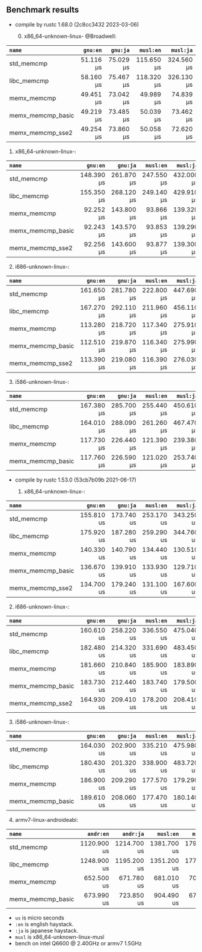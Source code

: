 ## Benchmark results

- compile by rustc 1.68.0 (2c8cc3432 2023-03-06)

  0. x86_64-unknown-linux- @Broadwell:

|         `name`          |  `gnu:en`   |  `gnu:ja`   |  `musl:en`  |  `musl:ja`  |
|:------------------------|------------:|------------:|------------:|------------:|
| std_memcmp              |   51.116 µs |   75.029 µs |  115.650 µs |  324.560 µs |
| libc_memcmp             |   58.160 µs |   75.467 µs |  118.320 µs |  326.130 µs |
| memx_memcmp             |   49.451 µs |   73.042 µs |   49.989 µs |   74.839 µs |
| memx_memcmp_basic       |   49.219 µs |   73.485 µs |   50.039 µs |   73.462 µs |
| memx_memcmp_sse2        |   49.254 µs |   73.860 µs |   50.058 µs |   72.620 µs |

  1. x86_64-unknown-linux-:

|         `name`          |  `gnu:en`   |  `gnu:ja`   |  `musl:en`  |  `musl:ja`  |
|:------------------------|------------:|------------:|------------:|------------:|
| std_memcmp              |  148.390 µs |  261.870 µs |  247.550 µs |  432.000 µs |
| libc_memcmp             |  155.350 µs |  268.120 µs |  249.140 µs |  429.910 µs |
| memx_memcmp             |   92.252 µs |  143.800 µs |   93.866 µs |  139.320 µs |
| memx_memcmp_basic       |   92.243 µs |  143.570 µs |   93.853 µs |  139.290 µs |
| memx_memcmp_sse2        |   92.256 µs |  143.600 µs |   93.877 µs |  139.300 µs |

  2. i686-unknown-linux-:
  
|         `name`          |  `gnu:en`   |  `gnu:ja`   |  `musl:en`  |  `musl:ja`  |
|:------------------------|------------:|------------:|------------:|------------:|
| std_memcmp              |  161.650 µs |  281.780 µs |  222.800 µs |  447.690 µs |
| libc_memcmp             |  167.270 µs |  292.110 µs |  211.960 µs |  456.110 µs |
| memx_memcmp             |  113.280 µs |  218.720 µs |  117.340 µs |  275.910 µs |
| memx_memcmp_basic       |  112.510 µs |  219.870 µs |  116.340 µs |  275.990 µs |
| memx_memcmp_sse2        |  113.390 µs |  219.080 µs |  116.390 µs |  276.030 µs |

  3. i586-unknown-linux-:

|         `name`          |  `gnu:en`   |  `gnu:ja`   |  `musl:en`  |  `musl:ja`  |
|:------------------------|------------:|------------:|------------:|------------:|
| std_memcmp              |  167.380 µs |  285.700 µs |  255.440 µs |  450.610 µs |
| libc_memcmp             |  164.010 µs |  288.090 µs |  261.260 µs |  467.470 µs |
| memx_memcmp             |  117.730 µs |  226.440 µs |  121.390 µs |  239.380 µs |
| memx_memcmp_basic       |  117.760 µs |  226.590 µs |  121.020 µs |  253.740 µs |


- compile by rustc 1.53.0 (53cb7b09b 2021-06-17)

  1. x86_64-unknown-linux-:

|         `name`          |  `gnu:en`   |  `gnu:ja`   |  `musl:en`  |  `musl:ja`  |
|:------------------------|------------:|------------:|------------:|------------:|
| std_memcmp              |  155.810 us |  173.740 us |  253.170 us |  343.250 us |
| libc_memcmp             |  175.920 us |  187.280 us |  259.290 us |  344.760 us |
| memx_memcmp             |  140.330 us |  140.790 us |  134.440 us |  130.510 us |
| memx_memcmp_basic       |  136.670 us |  139.910 us |  133.930 us |  129.710 us |
| memx_memcmp_sse2        |  134.700 us |  179.240 us |  131.100 us |  167.600 us |

  2. i686-unknown-linux-:

|         `name`          |  `gnu:en`   |  `gnu:ja`   |  `musl:en`  |  `musl:ja`  |
|:------------------------|------------:|------------:|------------:|------------:|
| std_memcmp              |  160.610 us |  258.220 us |  336.550 us |  475.040 us |
| libc_memcmp             |  182.480 us |  214.320 us |  331.690 us |  483.450 us |
| memx_memcmp             |  181.660 us |  210.840 us |  185.900 us |  183.890 us |
| memx_memcmp_basic       |  183.730 us |  212.440 us |  183.740 us |  179.500 us |
| memx_memcmp_sse2        |  164.930 us |  209.410 us |  178.200 us |  208.410 us |

  3. i586-unknown-linux-:

|         `name`          |  `gnu:en`   |  `gnu:ja`   |  `musl:en`  |  `musl:ja`  |
|:------------------------|------------:|------------:|------------:|------------:|
| std_memcmp              |  164.030 us |  202.900 us |  335.210 us |  475.980 us |
| libc_memcmp             |  180.430 us |  201.320 us |  338.900 us |  483.720 us |
| memx_memcmp             |  186.900 us |  209.290 us |  177.570 us |  179.290 us |
| memx_memcmp_basic       |  189.610 us |  208.060 us |  177.470 us |  180.140 us |

  4. armv7-linux-androideabi:

|         `name`          |  `andr:en`  |  `andr:ja`  |  `musl:en`  |  `musl:ja`  |
|:------------------------|------------:|------------:|------------:|------------:|
| std_memcmp              | 1120.900 us | 1214.700 us | 1381.700 us | 1793.800 us |
| libc_memcmp             | 1248.900 us | 1195.200 us | 1351.200 us | 1777.000 us |
| memx_memcmp             |  652.500 us |  671.780 us |  681.010 us |  707.360 us |
| memx_memcmp_basic       |  673.990 us |  723.850 us |  904.490 us |  679.730 us |


- `us` is micro seconds
- `:en` is english haystack.
- `:ja` is japanese haystack.
- `musl` is x86_64-unknown-linux-musl
- bench on intel Q6600 @ 2.40GHz or armv7 1.5GHz
